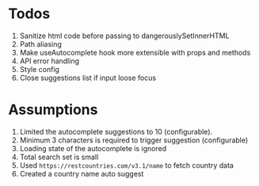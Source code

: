 # Todos

1. Sanitize html code before passing to dangerouslySetInnerHTML
2. Path aliasing
3. Make useAutocomplete hook more extensible with props and methods
4. API error handling
5. Style config
6. Close suggestions list if input loose focus

# Assumptions

1. Limited the autocomplete suggestions to 10 (configurable).
2. Minimum 3 characters is required to trigger suggestion (configurable)
3. Loading state of the autocomplete is ignored
4. Total search set is small
5. Used `https://restcountries.com/v3.1/name` to fetch country data
6. Created a country name auto suggest
